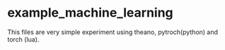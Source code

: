# example_machine_learning


This files are very simple experiment using theano, pytroch(python) and torch (lua).
